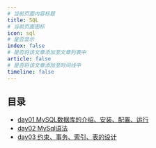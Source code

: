 ```yaml
---
# 当前页面内容标题
title: SQL
# 当前页面图标
icon: sql
# 是否显示
index: false
# 是否将该文章添加至文章列表中
article: false
# 是否将该文章添加至时间线中
timeline: false
---
```


## 目录
-   [day01 MySQL数据库的介绍、安装、配置、运行](day01%20MySQL数据库的介绍、安装、配置、运行.md)
-   [day02 MySql语法](day02%20MySql语法.md)
-   [day03 约束、事务、索引、表的设计](day03%20约束、事务、索引、表的设计.md)